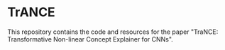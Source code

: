 # TrANCE
This repository contains the code and resources for the paper "TraNCE: Transformative Non-linear Concept Explainer for CNNs".
